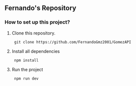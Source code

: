 ## Fernando's Repository
### How to set up this project?

1. Clone this repository.

        git clone https://github.com/FernandoGmz2001/GomezAPI

2. Install all dependencies

        npm install

3. Run the project

        npm run dev
